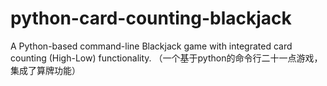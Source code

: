 # python-card-counting-blackjack
A Python-based command-line Blackjack game with integrated card counting (High-Low) functionality.
（一个基于python的命令行二十一点游戏，集成了算牌功能）
